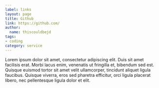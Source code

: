 ```yaml
---
label: links
layout: page
title: Github
link: https://github.com/
author:
  name: thiscouldbejd
tags:
- coding
category: service
---
```

Lorem ipsum dolor sit amet, consectetur adipiscing elit. Duis sit amet facilisis erat. Morbi lacus enim, venenatis ut fringilla et, bibendum sed est. Quisque euismod tortor sit amet velit ullamcorper, tincidunt aliquet ligula faucibus. Quisque viverra, eros sed pharetra efficitur, orci ligula placerat libero, nec pellentesque ligula dolor et elit.